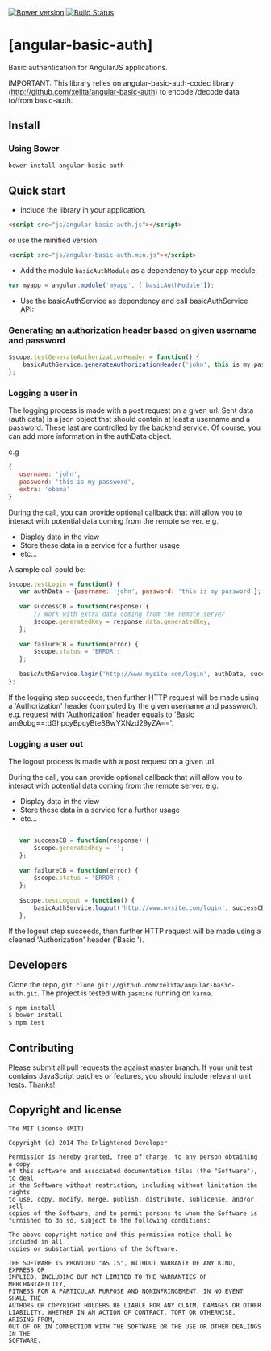 [![Bower version](https://badge.fury.io/bo/angular-basic-auth.svg)](http://badge.fury.io/bo/angular-basic-auth)
[![Build Status](https://travis-ci.org/xelita/angular-basic-auth.png?branch=master)](https://travis-ci.org/xelita/angular-basic-auth)
# [angular-basic-auth]
  
 Basic authentication for AngularJS applications.
  
 IMPORTANT: This library relies on angular-basic-auth-codec library (http://github.com/xelita/angular-basic-auth) to encode /decode data to/from basic-auth.
  
 ## Install
  
 ### Using Bower
  
 ``` bash
 bower install angular-basic-auth
 ```
  
 ## Quick start
  
 + Include the library in your application.
  
 ```html
 <script src="js/angular-basic-auth.js"></script>
 ```
 or use the minified version:
  
 ```html
 <script src="js/angular-basic-auth.min.js"></script>
 ```
  
 + Add the module `basicAuthModule` as a dependency to your app module:
  
 ```javascript
 var myapp = angular.module('myapp', ['basicAuthModule']);
 ```
  
 + Use the basicAuthService as dependency and call basicAuthService API:
  
 ### Generating an authorization header based on given username and password
  
 ```javascript
 $scope.testGenerateAuthorizationHeader = function() {
     basicAuthService.generateAuthorizationHeader('john', this is my password'); // return 'Basic am9obg==:dGhpcyBpcyBteSBwYXNzd29yZA=='
 };
 ```
  
 ### Logging a user in
  
 The logging process is made with a post request on a given url.
 Sent data (auth data) is a json object that should contain at least a username and a password.
 These last are controlled by the backend service. 
 Of course, you can add more information in the authData object.
 
 e.g
 ```javascript
 {
    username: 'john',
    password: 'this is my password',
    extra: 'obama'
 }
 ```
 
 During the call, you can provide optional callback that will allow you to interact with potential data coming from the remote server.
 e.g.
 - Display data in the view
 - Store these data in a service for a further usage
 - etc...
 
 A sample call could be:
 
 ```javascript
 $scope.testLogin = function() {
    var authData = {username: 'john', password: 'this is my password'};
    
    var successCB = function(response) {
        // Work with extra data coming from the remote server
        $scope.generatedKey = response.data.generatedKey;
    };
    
    var failureCB = function(error) {
        $scope.status = 'ERROR';
    };
    
    basicAuthService.login('http://www.mysite.com/login', authData, successCB, failureCB);
 };
 ```
  
 If the logging step succeeds, then further HTTP request will be made using a 'Authorization' header (computed by the given username and password).
 e.g. request with 'Authorization' header equals to 'Basic am9obg==:dGhpcyBpcyBteSBwYXNzd29yZA=='.
  
 ### Logging a user out
  
 The logout process is made with a post request on a given url.
 
 During the call, you can provide optional callback that will allow you to interact with potential data coming from the remote server.
 e.g.
 - Display data in the view
 - Store these data in a service for a further usage
 - etc...

 ```javascript

    var successCB = function(response) {
        $scope.generatedKey = '';
    };
    
    var failureCB = function(error) {
        $scope.status = 'ERROR';
    };
     
    $scope.testLogout = function() {
        basicAuthService.logout('http://www.mysite.com/login', successCB, failureCB);
    };
 ```
 
 If the logout step succeeds, then further HTTP request will be made using a cleaned 'Authorization' header ('Basic ').  
  
## Developers

Clone the repo, `git clone git://github.com/xelita/angular-basic-auth.git`.
The project is tested with `jasmine` running on `karma`.

>
``` bash
$ npm install
$ bower install
$ npm test
```

## Contributing

Please submit all pull requests the against master branch. If your unit test contains JavaScript patches or features, you should include relevant unit tests. Thanks!

## Copyright and license

    The MIT License (MIT)

    Copyright (c) 2014 The Enlightened Developer

    Permission is hereby granted, free of charge, to any person obtaining a copy
    of this software and associated documentation files (the "Software"), to deal
    in the Software without restriction, including without limitation the rights
    to use, copy, modify, merge, publish, distribute, sublicense, and/or sell
    copies of the Software, and to permit persons to whom the Software is
    furnished to do so, subject to the following conditions:

    The above copyright notice and this permission notice shall be included in all
    copies or substantial portions of the Software.

    THE SOFTWARE IS PROVIDED "AS IS", WITHOUT WARRANTY OF ANY KIND, EXPRESS OR
    IMPLIED, INCLUDING BUT NOT LIMITED TO THE WARRANTIES OF MERCHANTABILITY,
    FITNESS FOR A PARTICULAR PURPOSE AND NONINFRINGEMENT. IN NO EVENT SHALL THE
    AUTHORS OR COPYRIGHT HOLDERS BE LIABLE FOR ANY CLAIM, DAMAGES OR OTHER
    LIABILITY, WHETHER IN AN ACTION OF CONTRACT, TORT OR OTHERWISE, ARISING FROM,
    OUT OF OR IN CONNECTION WITH THE SOFTWARE OR THE USE OR OTHER DEALINGS IN THE
    SOFTWARE.
